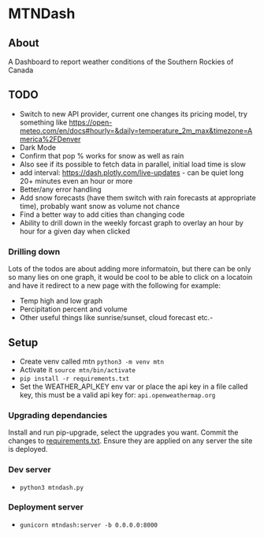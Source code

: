 # MTNDash

## About
A Dashboard to report weather conditions of the Southern Rockies of Canada

## TODO
- Switch to new API provider, current one changes its pricing model, try something like https://open-meteo.com/en/docs#hourly=&daily=temperature_2m_max&timezone=America%2FDenver
- Dark Mode
- Confirm that pop % works for snow as well as rain
- Also see if its possible to fetch data in parallel, initial load time is slow
- add interval: https://dash.plotly.com/live-updates - can be quiet long 20+ minutes even an hour or more
- Better/any error handling
- Add snow forecasts (have them switch with rain forecasts at appropriate time), probably want snow as volume not chance
- Find a better way to add cities than changing code
- Ability to drill down in the weekly forcast graph to overlay an hour by hour for a given day when clicked

### Drilling down
Lots of the todos are about adding more informatoin, but there can be only so many lies on one graph, it would be cool to be able to click on a locatoin and have it redirect to a new page with the following for example:
- Temp high and low graph
- Percipitation percent and volume
- Other useful things like sunrise/sunset, cloud forecast etc.-

## Setup
- Create venv called mtn `python3 -m venv mtn`
- Activate it `source mtn/bin/activate`
- `pip install -r requirements.txt`
- Set the WEATHER_API_KEY env var or place the api key in a file called key, this must be a valid api key for: `api.openweathermap.org`

### Upgrading dependancies
Install and run pip-upgrade, select the upgrades you want. Commit the changes to [requirements.txt](./requirements.txt). Ensure they are applied on any server the site is deployed.

### Dev server
- `python3 mtndash.py`

### Deployment server
- `gunicorn mtndash:server -b 0.0.0.0:8000`
